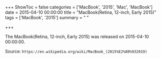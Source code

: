 +++
ShowToc = false
categories = ['MacBook', '2015', 'Mac', 'MacBook']
date = 2015-04-10 00:00:00
title = "MacBook(Retina, 12-inch, Early 2015)"
tags = ['MacBook', '2015']
summary = " "

+++

The MacBook(Retina, 12-inch, Early 2015) was released on 2015-04-10 00:00:00.

Source: `https://en.wikipedia.org/wiki/MacBook_(2015%E2%80%932019)`
